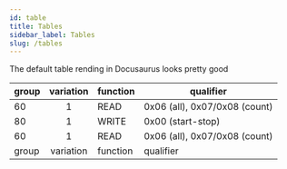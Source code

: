 ```yaml
---
id: table
title: Tables
sidebar_label: Tables
slug: /tables
---
```


The default table rending in Docusaurus looks pretty good

| group        | variation        | function | qualifier                          |
|--------------|:----: |----------|-----------------------------------------------|
|   60         | 1                |  READ    |   0x06 (all), 0x07/0x08 (count)    |
|   80         | 1                |  WRITE   |   0x00 (start-stop)                |
|   60         | 1                |  READ    |   0x06 (all), 0x07/0x08 (count)    |
| group        | variation        | function | qualifier                          |




